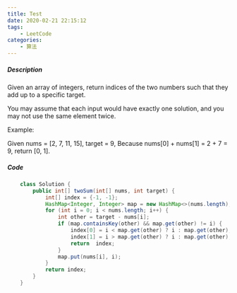 ```yaml
---
title: Test
date: 2020-02-21 22:15:12
tags:
    - LeetCode
categories:
    - 算法
---
```


##### Description

Given an array of integers, return indices of the two numbers such that they add up to a specific target.

You may assume that each input would have exactly one solution, and you may not use the same element twice.

Example:

Given nums = [2, 7, 11, 15], target = 9,
Because nums[0] + nums[1] = 2 + 7 = 9,
return [0, 1].

##### Code

```Java
    class Solution {
        public int[] twoSum(int[] nums, int target) {
            int[] index = {-1, -1};
            HashMap<Integer, Integer> map = new HashMap<>(nums.length);
            for (int i = 0; i < nums.length; i++) {
                int other = target - nums[i];
                if (map.containsKey(other) && map.get(other) != i) {
                    index[0] = i < map.get(other) ? i : map.get(other);
                    index[1] = i > map.get(other) ? i : map.get(other);
                    return  index;
                }
                map.put(nums[i], i);
            }
            return index;
        }
    }
```
